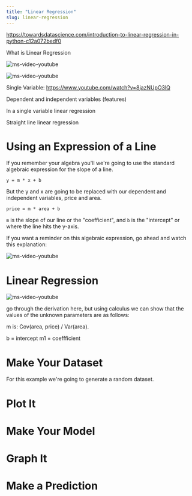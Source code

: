 ```yaml
---
title: "Linear Regression"
slug: linear-regression
---
```




https://towardsdatascience.com/introduction-to-linear-regression-in-python-c12a072bedf0


What is Linear Regression

![ms-video-youtube](https://www.youtube.com/watch?v=E5RjzSK0fvY)

<!-- Better Video -->
![ms-video-youtube](https://www.youtube.com/watch?v=NUXdtN1W1FE)






Single Variable: https://www.youtube.com/watch?v=8jazNUpO3lQ


Dependent and independent variables (features)

In a single variable linear regression

Straight line linear regression


# Using an Expression of a Line

If you remember your algebra you'll we're going to use the standard algebraic expression for the slope of a line.

```
y = m * x + b
```

But the y and x are going to be replaced with our dependent and independent variables, price and area.

```
price = m * area + b
```

`m` is the slope of our line or the "coefficient", and `b` is the "intercept" or where the line hits the y-axis.


If you want a reminder on this algebraic expression, go ahead and watch this explanation:

![ms-video-youtube](https://youtu.be/IL3UCuXrUzE)


# Linear Regression

![ms-video-youtube](https://youtu.be/GAmzwIkGFgE)


go through the derivation here, but using calculus we can show that the values of the unknown parameters are as follows:



m is: Cov(area, price) / Var(area).

b = intercept
m1 = coeffficient

# Make Your Dataset

For this example we're going to generate a random dataset.




# Plot It



# Make Your Model



# Graph It



# Make a Prediction
